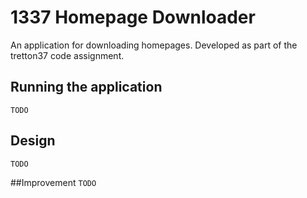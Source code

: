 # 1337 Homepage Downloader
An application for downloading homepages. Developed as part of the tretton37 code assignment.

## Running the application
`TODO`

## Design
`TODO`

##Improvement
`TODO`
